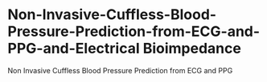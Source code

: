 # Non-Invasive-Cuffless-Blood-Pressure-Prediction-from-ECG-and-PPG-and-Electrical Bioimpedance
 Non Invasive Cuffless Blood Pressure Prediction from ECG and PPG 
